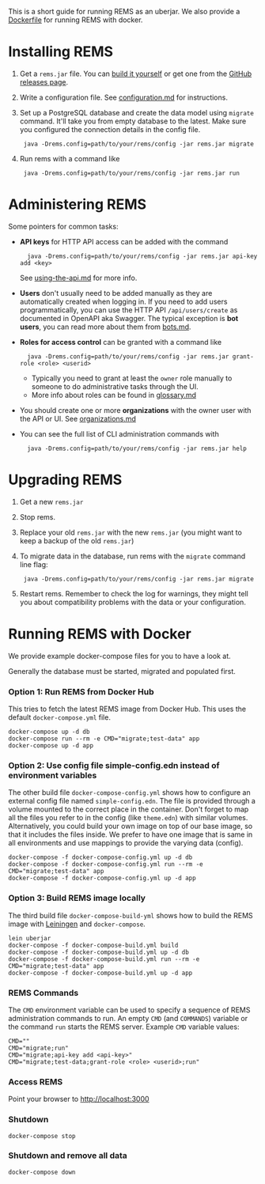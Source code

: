 This is a short guide for running REMS as an uberjar. We also provide a [Dockerfile](../Dockerfile) for running REMS with docker.

# Installing REMS

1. Get a `rems.jar` file. You can [build it yourself](development.md) or get one from the [GitHub releases page](https://github.com/CSCfi/rems/releases).
1. Write a configuration file. See [configuration.md](configuration.md) for instructions.
1. Set up a PostgreSQL database and create the data model using `migrate` command.
   It'll take you from empty database to the latest. Make sure you configured the connection details in the config file.

        java -Drems.config=path/to/your/rems/config -jar rems.jar migrate
1. Run rems with a command like

        java -Drems.config=path/to/your/rems/config -jar rems.jar run

# Administering REMS

Some pointers for common tasks:

- **API keys** for HTTP API access can be added with the command

        java -Drems.config=path/to/your/rems/config -jar rems.jar api-key add <key>

  See [using-the-api.md](using-the-api.md) for more info.
- **Users** don't usually need to be added manually as they are automatically created when logging in.
  If you need to add users programmatically, you can use the HTTP API `/api/users/create` as documented in OpenAPI aka Swagger.
  The typical exception is **bot users**, you can read more about them from [bots.md](bots.md).
- **Roles for access control** can be granted with a command like

        java -Drems.config=path/to/your/rems/config -jar rems.jar grant-role <role> <userid>

  - Typically you need to grant at least the `owner` role manually to someone to do administrative tasks through the UI.
  - More info about roles can be found in [glossary.md](glossary.md)
- You should create one or more **organizations** with the owner user with the API or UI. See [organizations.md](organizations.md)
- You can see the full list of CLI administration commands with

        java -Drems.config=path/to/your/rems/config -jar rems.jar help

# Upgrading REMS

1. Get a new `rems.jar`
1. Stop rems.
1. Replace your old `rems.jar` with the new `rems.jar` (you might want to keep a backup of the old `rems.jar`)
1. To migrate data in the database, run rems with the `migrate` command line flag:

        java -Drems.config=path/to/your/rems/config -jar rems.jar migrate

1. Restart rems. Remember to check the log for warnings, they might tell you about compatibility problems with the data or your configuration.

# Running REMS with Docker

We provide example docker-compose files for you to have a look at. 

Generally the database must be started, migrated and populated first.

### Option 1: Run REMS from Docker Hub

This tries to fetch the latest REMS image from Docker Hub. This uses the default `docker-compose.yml` file.

    docker-compose up -d db
    docker-compose run --rm -e CMD="migrate;test-data" app
    docker-compose up -d app
    
### Option 2: Use config file simple-config.edn instead of environment variables

The other build file `docker-compose-config.yml` shows how to configure an external config file named `simple-config.edn`. The file is provided through a volume mounted to the correct place in the container. Don't forget to map all the files you refer to in the config (like `theme.edn`) with similar volumes. Alternatively, you could build your own image on top of our base image, so that it includes the files inside. We prefer to have one image that is same in all environments and use mappings to provide the varying data (config).

    docker-compose -f docker-compose-config.yml up -d db
    docker-compose -f docker-compose-config.yml run --rm -e CMD="migrate;test-data" app
    docker-compose -f docker-compose-config.yml up -d app

### Option 3: Build REMS image locally

The third build file `docker-compose-build-yml` shows how to build the REMS image with [Leiningen](https://leiningen.org/) and `docker-compose`.

    lein uberjar
    docker-compose -f docker-compose-build.yml build
    docker-compose -f docker-compose-build.yml up -d db
    docker-compose -f docker-compose-build.yml run --rm -e CMD="migrate;test-data" app
    docker-compose -f docker-compose-build.yml up -d app

### REMS Commands
The `CMD` environment variable can be used to specify a sequence of REMS administration commands to run. An empty `CMD` (and `COMMANDS`) variable or the command `run` starts the REMS server. Example `CMD` variable values:

    CMD=""
    CMD="migrate;run"
    CMD="migrate;api-key add <api-key>"
    CMD="migrate;test-data;grant-role <role> <userid>;run"

### Access REMS

Point your browser to <http://localhost:3000>

### Shutdown

    docker-compose stop

### Shutdown and remove all data

    docker-compose down

